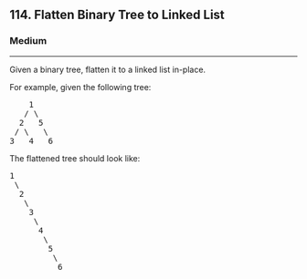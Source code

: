 <h2>114. Flatten Binary Tree to Linked List</h2><h3>Medium</h3><hr><div><p>Given a binary tree, flatten it to a linked list in-place.</p>

<p>For example, given the following tree:</p>

<pre>    1
   / \
  2   5
 / \   \
3   4   6
</pre>

<p>The flattened tree should look like:</p>

<pre>1
 \
  2
   \
    3
     \
      4
       \
        5
         \
          6
</pre>
</div>